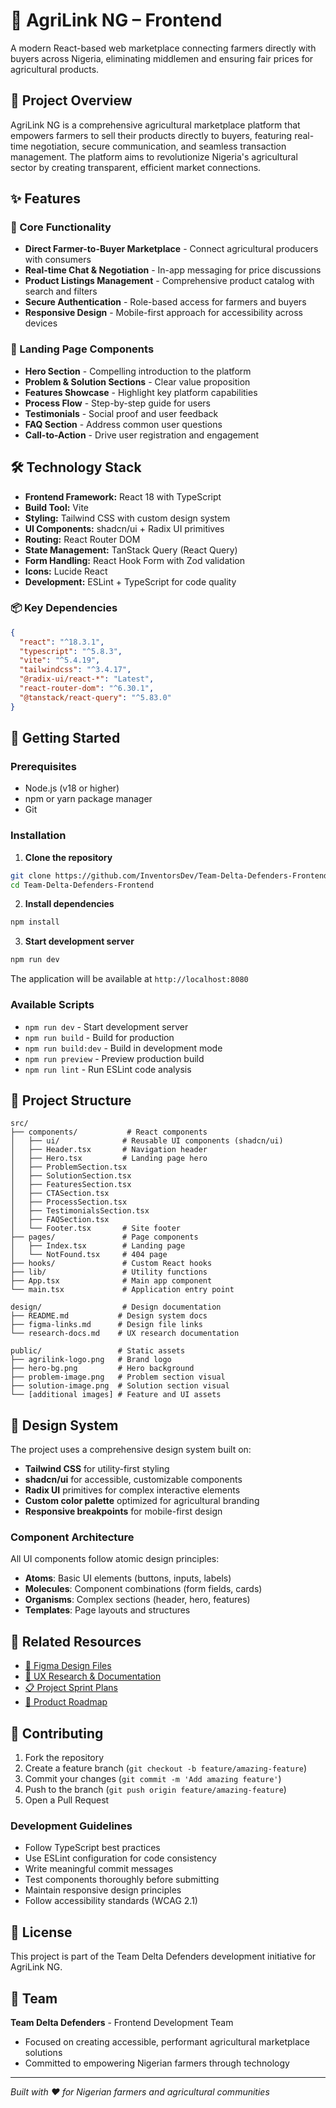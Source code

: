 # 🌾 AgriLink NG – Frontend

A modern React-based web marketplace connecting farmers directly with buyers across Nigeria, eliminating middlemen and ensuring fair prices for agricultural products.

## 📖 Project Overview

AgriLink NG is a comprehensive agricultural marketplace platform that empowers farmers to sell their products directly to buyers, featuring real-time negotiation, secure communication, and seamless transaction management. The platform aims to revolutionize Nigeria's agricultural sector by creating transparent, efficient market connections.

## ✨ Features

### 🌱 Core Functionality
- **Direct Farmer-to-Buyer Marketplace** - Connect agricultural producers with consumers
- **Real-time Chat & Negotiation** - In-app messaging for price discussions
- **Product Listings Management** - Comprehensive product catalog with search and filters
- **Secure Authentication** - Role-based access for farmers and buyers
- **Responsive Design** - Mobile-first approach for accessibility across devices

### 🎯 Landing Page Components
- **Hero Section** - Compelling introduction to the platform
- **Problem & Solution Sections** - Clear value proposition
- **Features Showcase** - Highlight key platform capabilities
- **Process Flow** - Step-by-step guide for users
- **Testimonials** - Social proof and user feedback
- **FAQ Section** - Address common user questions
- **Call-to-Action** - Drive user registration and engagement

## 🛠 Technology Stack

- **Frontend Framework:** React 18 with TypeScript
- **Build Tool:** Vite
- **Styling:** Tailwind CSS with custom design system
- **UI Components:** shadcn/ui + Radix UI primitives
- **Routing:** React Router DOM
- **State Management:** TanStack Query (React Query)
- **Form Handling:** React Hook Form with Zod validation
- **Icons:** Lucide React
- **Development:** ESLint + TypeScript for code quality

### 📦 Key Dependencies
```json
{
  "react": "^18.3.1",
  "typescript": "^5.8.3",
  "vite": "^5.4.19",
  "tailwindcss": "^3.4.17",
  "@radix-ui/react-*": "Latest",
  "react-router-dom": "^6.30.1",
  "@tanstack/react-query": "^5.83.0"
}
```

## 🚀 Getting Started

### Prerequisites
- Node.js (v18 or higher)
- npm or yarn package manager
- Git

### Installation

1. **Clone the repository**
```bash
git clone https://github.com/InventorsDev/Team-Delta-Defenders-Frontend.git
cd Team-Delta-Defenders-Frontend
```

2. **Install dependencies**
```bash
npm install
```

3. **Start development server**
```bash
npm run dev
```

The application will be available at `http://localhost:8080`

### Available Scripts

- `npm run dev` - Start development server
- `npm run build` - Build for production
- `npm run build:dev` - Build in development mode
- `npm run preview` - Preview production build
- `npm run lint` - Run ESLint code analysis

## 📁 Project Structure

```
src/
├── components/           # React components
│   ├── ui/              # Reusable UI components (shadcn/ui)
│   ├── Header.tsx       # Navigation header
│   ├── Hero.tsx         # Landing page hero
│   ├── ProblemSection.tsx
│   ├── SolutionSection.tsx
│   ├── FeaturesSection.tsx
│   ├── CTASection.tsx
│   ├── ProcessSection.tsx
│   ├── TestimonialsSection.tsx
│   ├── FAQSection.tsx
│   └── Footer.tsx       # Site footer
├── pages/               # Page components
│   ├── Index.tsx        # Landing page
│   └── NotFound.tsx     # 404 page
├── hooks/               # Custom React hooks
├── lib/                 # Utility functions
├── App.tsx              # Main app component
└── main.tsx             # Application entry point

design/                  # Design documentation
├── README.md           # Design system docs
├── figma-links.md      # Design file links
└── research-docs.md    # UX research documentation

public/                 # Static assets
├── agrilink-logo.png   # Brand logo
├── hero-bg.png         # Hero background
├── problem-image.png   # Problem section visual
├── solution-image.png  # Solution section visual
└── [additional images] # Feature and UI assets
```

## 🎨 Design System

The project uses a comprehensive design system built on:
- **Tailwind CSS** for utility-first styling
- **shadcn/ui** for accessible, customizable components
- **Radix UI** primitives for complex interactive elements
- **Custom color palette** optimized for agricultural branding
- **Responsive breakpoints** for mobile-first design

### Component Architecture
All UI components follow atomic design principles:
- **Atoms**: Basic UI elements (buttons, inputs, labels)
- **Molecules**: Component combinations (form fields, cards)
- **Organisms**: Complex sections (header, hero, features)
- **Templates**: Page layouts and structures

## 🔗 Related Resources

- [🎨 Figma Design Files](./design/figma-links.md)
- [📄 UX Research & Documentation](./design/research-docs.md)
- [📋 Project Sprint Plans](https://docs.google.com/document/d/1FRk9VBDSQzR1FV9vVnJ8SYtd-5lhrPsAqlkLQENUdqQ/edit?usp=sharing)
- [🎯 Product Roadmap](https://docs.google.com/document/d/1U70Hx5ipKKLOtIrzqRWts00l3nHUtRNiSOwR41OgHpc/edit?usp=sharing)

## 🤝 Contributing

1. Fork the repository
2. Create a feature branch (`git checkout -b feature/amazing-feature`)
3. Commit your changes (`git commit -m 'Add amazing feature'`)
4. Push to the branch (`git push origin feature/amazing-feature`)
5. Open a Pull Request

### Development Guidelines
- Follow TypeScript best practices
- Use ESLint configuration for code consistency
- Write meaningful commit messages
- Test components thoroughly before submitting
- Maintain responsive design principles
- Follow accessibility standards (WCAG 2.1)

## 📝 License

This project is part of the Team Delta Defenders development initiative for AgriLink NG.

## 👥 Team

**Team Delta Defenders** - Frontend Development Team
- Focused on creating accessible, performant agricultural marketplace solutions
- Committed to empowering Nigerian farmers through technology

---

*Built with ❤️ for Nigerian farmers and agricultural communities*
